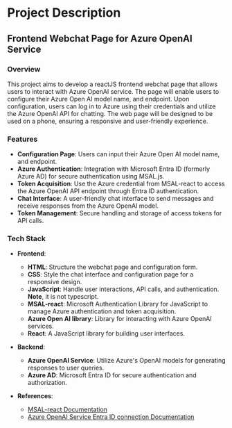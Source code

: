 # Project Description

## Frontend Webchat Page for Azure OpenAI Service

### Overview

This project aims to develop a reactJS frontend webchat page that allows users to interact with Azure OpenAI service. The page will enable users to configure their Azure Open AI model name, and endpoint. Upon configuration, users can log in to Azure using their credentials and utilize the Azure OpenAI API for chatting.
The web page will be designed to be used on a phone, ensuring a responsive and user-friendly experience.

### Features

- **Configuration Page**: Users can input their Azure Open AI model name, and endpoint.
- **Azure Authentication**: Integration with Microsoft Entra ID (formerly Azure AD) for secure authentication using MSAL.js.
- **Token Acquisition**: Use the Azure credential from MSAL-react to access the Azure OpenAI API endpoint through Entra ID authentication.
- **Chat Interface**: A user-friendly chat interface to send messages and receive responses from the Azure OpenAI model.
- **Token Management**: Secure handling and storage of access tokens for API calls.

### Tech Stack

- **Frontend**:
  - **HTML**: Structure the webchat page and configuration form.
  - **CSS**: Style the chat interface and configuration page for a responsive design.
  - **JavaScript**: Handle user interactions, API calls, and authentication. **Note**, it is not typescript.
  - **MSAL-react**: Microsoft Authentication Library for JavaScript to manage Azure authentication and token acquisition.
  - **Azure Open AI library**: Library for interacting with Azure OpenAI services.
  - **React**: A JavaScript library for building user interfaces.

- **Backend**:
  - **Azure OpenAI Service**: Utilize Azure's OpenAI models for generating responses to user queries.
  - **Azure AD**: Microsoft Entra ID for secure authentication and authorization.


- **References**:
  - [MSAL-react Documentation](https://learn.microsoft.com/en-us/entra/identity-platform/quickstart-single-page-app-sign-in?pivots=workforce&tabs=react-workforce%2Creact-external)
  - [Azure OpenAI Service Entra ID connection Documentation](https://learn.microsoft.com/en-us/javascript/api/overview/azure/openai-readme?view=azure-node-latest)